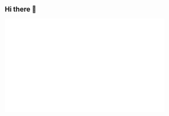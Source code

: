 ## Hi there 👋

![](https://raw.githubusercontent.com/kabutoshinki/github-stats/master/generated/overview.svg#gh-dark-mode-only)

